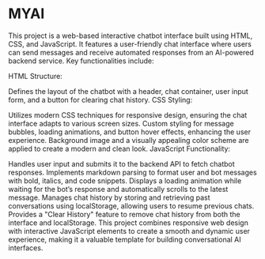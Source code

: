 # MYAI

This project is a web-based interactive chatbot interface built using HTML, CSS, and JavaScript. It features a user-friendly chat interface where users can send messages and receive automated responses from an AI-powered backend service. Key functionalities include:

HTML Structure:

Defines the layout of the chatbot with a header, chat container, user input form, and a button for clearing chat history.
CSS Styling:

Utilizes modern CSS techniques for responsive design, ensuring the chat interface adapts to various screen sizes.
Custom styling for message bubbles, loading animations, and button hover effects, enhancing the user experience.
Background image and a visually appealing color scheme are applied to create a modern and clean look.
JavaScript Functionality:

Handles user input and submits it to the backend API to fetch chatbot responses.
Implements markdown parsing to format user and bot messages with bold, italics, and code snippets.
Displays a loading animation while waiting for the bot’s response and automatically scrolls to the latest message.
Manages chat history by storing and retrieving past conversations using localStorage, allowing users to resume previous chats.
Provides a "Clear History" feature to remove chat history from both the interface and localStorage.
This project combines responsive web design with interactive JavaScript elements to create a smooth and dynamic user experience, making it a valuable template for building conversational AI interfaces.
